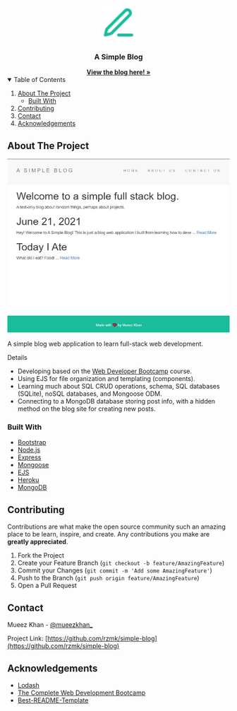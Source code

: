 <!-- PROJECT LOGO -->
<br />
<div align="center">
  <a href="https://github.com/rzmk/simple-blog">
    <img src="public/img/pencil.svg" alt="Pencil" width="80" height="80">
  </a>

  <h3 align="center">A Simple Blog</h3>
  <div align="center">
    <a href="https://webdev-course-blog-app.herokuapp.com/"><strong>View the blog here! »</strong></a>
    <br />
  </div>
</div>



<!-- TABLE OF CONTENTS -->
<details open="open">
  <summary>Table of Contents</summary>
  <ol>
    <li>
      <a href="#about-the-project">About The Project</a>
      <ul>
        <li><a href="#built-with">Built With</a></li>
      </ul>
    </li>
    <li><a href="#contributing">Contributing</a></li>
    <li><a href="#contact">Contact</a></li>
    <li><a href="#acknowledgements">Acknowledgements</a></li>
  </ol>
</details>



<!-- ABOUT THE PROJECT -->
## About The Project

<div align="center">
  <img src="public/img/screenshot.png" alt="Screenshot">
</div>

A simple blog web application to learn full-stack web development.

Details
* Developing based on the [Web Developer Bootcamp](https://www.udemy.com/share/1013gG/) course.
* Using EJS for file organization and templating (components).
* Learning much about SQL CRUD operations, schema, SQL databases (SQLite), noSQL databases, and Mongoose ODM.
* Connecting to a MongoDB database storing post info, with a hidden method on the blog site for creating new posts.

### Built With

* [Bootstrap](https://getbootstrap.com)
* [Node.js](https://nodejs.org)
* [Express](https://expressjs.com)
* [Mongoose](https://mongoosejs.com/)
* [EJS](https://ejs.co/)
* [Heroku](https://www.heroku.com/)
* [MongoDB](https://www.mongodb.com/)



<!-- CONTRIBUTING -->
## Contributing

Contributions are what make the open source community such an amazing place to be learn, inspire, and create. Any contributions you make are **greatly appreciated**.

1. Fork the Project
2. Create your Feature Branch (`git checkout -b feature/AmazingFeature`)
3. Commit your Changes (`git commit -m 'Add some AmazingFeature'`)
4. Push to the Branch (`git push origin feature/AmazingFeature`)
5. Open a Pull Request


<!-- CONTACT -->
## Contact

Mueez Khan - [@mueezkhan_](https://twitter.com/mueezkhan_)

Project Link: [https://github.com/rzmk/simple-blog](https://github.com/rzmk/simple-blog)



<!-- ACKNOWLEDGEMENTS -->
## Acknowledgements
* [Lodash](https://lodash.com/)
* [The Complete Web Development Bootcamp](https://www.udemy.com/share/1013gG/)
* [Best-README-Template](https://github.com/othneildrew/Best-README-Template)


